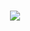 <!-- dynamic typing effect 动态打字效果 -->
<h1 align="center">
  <img src="https://readme-typing-svg.herokuapp.com/?lines=Hello%2C%20World!;Welcome to my github homepage!&center=true&size=27" />
</h1>
